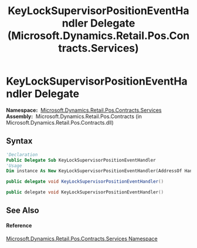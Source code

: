 ﻿---
title: KeyLockSupervisorPositionEventHandler Delegate (Microsoft.Dynamics.Retail.Pos.Contracts.Services)
TOCTitle: KeyLockSupervisorPositionEventHandler Delegate
ms:assetid: T:Microsoft.Dynamics.Retail.Pos.Contracts.Services.KeyLockSupervisorPositionEventHandler
ms:mtpsurl: https://technet.microsoft.com/en-us/library/microsoft.dynamics.retail.pos.contracts.services.keylocksupervisorpositioneventhandler(v=AX.60)
ms:contentKeyID: 47344076
ms.date: 05/18/2015
mtps_version: v=AX.60
f1_keywords:
- Microsoft.Dynamics.Retail.Pos.Contracts.Services.KeyLockSupervisorPositionEventHandler
dev_langs:
- CSharp
- C++
- VB
---

# KeyLockSupervisorPositionEventHandler Delegate

**Namespace:**  [Microsoft.Dynamics.Retail.Pos.Contracts.Services](microsoft-dynamics-retail-pos-contracts-services-namespace.md)  
**Assembly:**  Microsoft.Dynamics.Retail.Pos.Contracts (in Microsoft.Dynamics.Retail.Pos.Contracts.dll)

## Syntax

``` vb
'Declaration
Public Delegate Sub KeyLockSupervisorPositionEventHandler
'Usage
Dim instance As New KeyLockSupervisorPositionEventHandler(AddressOf HandlerMethod)
```

``` csharp
public delegate void KeyLockSupervisorPositionEventHandler()
```

``` c++
public delegate void KeyLockSupervisorPositionEventHandler()
```

## See Also

#### Reference

[Microsoft.Dynamics.Retail.Pos.Contracts.Services Namespace](microsoft-dynamics-retail-pos-contracts-services-namespace.md)

